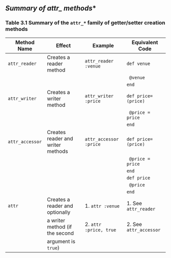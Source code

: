 ## **Summary of attr_* methods** ##

### Table 3.1 Summary of the `attr_*` family of getter/setter creation methods ###

|    Method Name     |   Effect      |        Example        |            Equivalent Code          |
|--------------------|-----------------------|--------------------|--------------------------------|
|`attr_reader`   | Creates a reader method | `attr_reader :venue` | `def venue`
|                 |                         |                        |  ` @venue`   |
|                 |                          |                      | `end`    |
| `attr_writer`  | Creates a writer method | `attr_writer :price` | `def price=(price)`|
|                 |                     |                         | ` @price = price` |
|                 |                       |                       | `end` |
| `attr_accessor` | Creates reader and writer methods | `attr_accessor :price` | `def price=(price)`|
|                 |                                   |                         | ` @price = price` |
|                 |                                   |                         | `end`            |
|                   |                     |                           |  `def price` |
|                   |                     |                           | ` @price` |
|                   |                     |                           | `end` |
| `attr`            | Creates a reader and optionally | 1. `attr :venue` | 1. See `attr_reader` |
|                   | a writer method (if the second | 2.  `attr :price, true` | 2. See `attr_accessor` |
|                   | argument is `true`)            |                      |                       |
